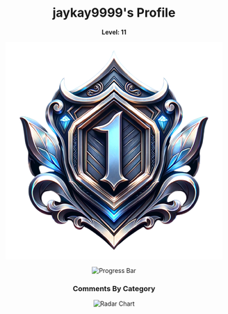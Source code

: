 
<h1 align="center">jaykay9999's Profile</h1>
    
<p align="center">
  <strong>Level: 11</strong>
</p>
    
<p align="center">
  <img src="https://raw.githubusercontent.com/jaykay9999/ranks/main/platinum1.png" alt="Badge">
</p>
    
<p align="center">
  <img src="https://myserver.gitreviewgame.com/dynamic-svg?progress=1495&max=4095&timestamp=1699561611363" alt="Progress Bar">
</p>

<h3 align="center">Comments By Category</h3>

<p align="center">
  <img src="https://myserver.gitreviewgame.com/radar-chart?GN=3&GP=4&G0=14&GA=4&SN=6&SP=1&S0=10&SA=7&PV=2&OT=10&timestamp=1699561611363" alt="Radar Chart">
</p>
    
<!-- You can add more sections and data as you fetch them from the user's data -->
